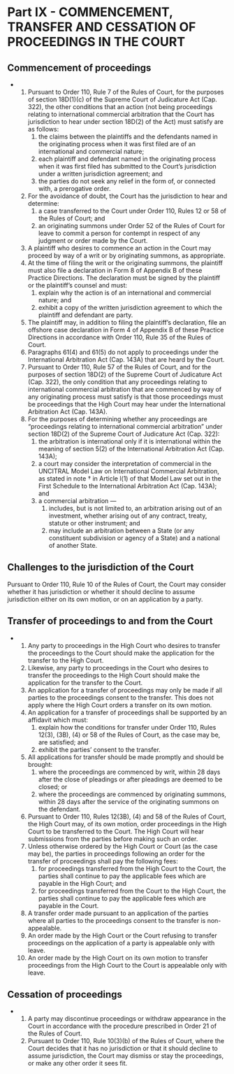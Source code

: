 # Part IX - COMMENCEMENT, TRANSFER AND CESSATION OF PROCEEDINGS IN THE COURT

## Commencement of proceedings

*   1.  Pursuant to Order 110, Rule 7 of the Rules of Court, for the purposes of section 18D(1)(c) of the Supreme Court of Judicature Act (Cap. 322), the other conditions that an action (not being proceedings relating to international commercial arbitration that the Court has jurisdiction to hear under section 18D(2) of the Act) must satisfy are as follows:
        1.  the claims between the plaintiffs and the defendants named in the originating process when it was first filed are of an international and commercial nature;
        2.  each plaintiff and defendant named in the originating process when it was first filed has submitted to the Court’s jurisdiction under a written jurisdiction agreement; and
        3.  the parties do not seek any relief in the form of, or connected with, a prerogative order.
    2.  For the avoidance of doubt, the Court has the jurisdiction to hear and determine:
        1.  a case transferred to the Court under Order 110, Rules 12 or 58 of the Rules of Court; and
        2.  an originating summons under Order 52 of the Rules of Court for leave to commit a person for contempt in respect of any judgment or order made by the Court.
    3.  A plaintiff who desires to commence an action in the Court may proceed by way of a writ or by originating summons, as appropriate.
    4.  At the time of filing the writ or the originating summons, the plaintiff must also file a declaration in Form 8 of Appendix B of these Practice Directions. The declaration must be signed by the plaintiff or the plaintiff’s counsel and must:
        1.  explain why the action is of an international and commercial nature; and
        2.  exhibit a copy of the written jurisdiction agreement to which the plaintiff and defendant are party.
    5.  The plaintiff may, in addition to filing the plaintiff’s declaration, file an offshore case declaration in Form 4 of Appendix B of these Practice Directions in accordance with Order 110, Rule 35 of the Rules of Court.
    6.  Paragraphs 61(4) and 61(5) do not apply to proceedings under the International Arbitration Act (Cap. 143A) that are heard by the Court.
    7.  Pursuant to Order 110, Rule 57 of the Rules of Court, and for the purposes of section 18D(2) of the Supreme Court of Judicature Act (Cap. 322), the only condition that any proceedings relating to international commercial arbitration that are commenced by way of any originating process must satisfy is that those proceedings must be proceedings that the High Court may hear under the International Arbitration Act (Cap. 143A).
    8.  For the purposes of determining whether any proceedings are “proceedings relating to international commercial arbitration” under section 18D(2) of the Supreme Court of Judicature Act (Cap. 322):
        1.  the arbitration is international only if it is international within the meaning of section 5(2) of the International Arbitration Act (Cap. 143A);
        2.  a court may consider the interpretation of commercial in the UNCITRAL Model Law on International Commercial Arbitration, as stated in note † in Article l(1) of that Model Law set out in the First Schedule to the International Arbitration Act (Cap. 143A); and
        3.  a commercial arbitration —
            1.  includes, but is not limited to, an arbitration arising out of an investment, whether arising out of any contract, treaty, statute or other instrument; and
            2.  may include an arbitration between a State (or any constituent subdivision or agency of a State) and a national of another State.

## Challenges to the jurisdiction of the Court

Pursuant to Order 110, Rule 10 of the Rules of Court, the Court may consider whether it has jurisdiction or whether it should decline to assume jurisdiction either on its own motion, or on an application by a party.

## Transfer of proceedings to and from the Court

*   1.  Any party to proceedings in the High Court who desires to transfer the proceedings to the Court should make the application for the transfer to the High Court.
    2.  Likewise, any party to proceedings in the Court who desires to transfer the proceedings to the High Court should make the application for the transfer to the Court.
    3.  An application for a transfer of proceedings may only be made if all parties to the proceedings consent to the transfer. This does not apply where the High Court orders a transfer on its own motion.
    4.  An application for a transfer of proceedings shall be supported by an affidavit which must:
        1.  explain how the conditions for transfer under Order 110, Rules 12(3), (3B), (4) or 58 of the Rules of Court, as the case may be, are satisfied; and
        2.  exhibit the parties’ consent to the transfer.
    5.  All applications for transfer should be made promptly and should be brought:
        1.  where the proceedings are commenced by writ, within 28 days after the close of pleadings or after pleadings are deemed to be closed; or
        2.  where the proceedings are commenced by originating summons, within 28 days after the service of the originating summons on the defendant.
    6.  Pursuant to Order 110, Rules 12(3B), (4) and 58 of the Rules of Court, the High Court may, of its own motion, order proceedings in the High Court to be transferred to the Court. The High Court will hear submissions from the parties before making such an order.
    7.  Unless otherwise ordered by the High Court or Court (as the case may be), the parties in proceedings following an order for the transfer of proceedings shall pay the following fees:
        1.  for proceedings transferred from the High Court to the Court, the parties shall continue to pay the applicable fees which are payable in the High Court; and
        2.  for proceedings transferred from the Court to the High Court, the parties shall continue to pay the applicable fees which are payable in the Court.
    8.  A transfer order made pursuant to an application of the parties where all parties to the proceedings consent to the transfer is non-appealable.
    9.  An order made by the High Court or the Court refusing to transfer proceedings on the application of a party is appealable only with leave.
    10.  An order made by the High Court on its own motion to transfer proceedings from the High Court to the Court is appealable only with leave.

## Cessation of proceedings

*   1.  A party may discontinue proceedings or withdraw appearance in the Court in accordance with the procedure prescribed in Order 21 of the Rules of Court.
    2.  Pursuant to Order 110, Rule 10(3)(b) of the Rules of Court, where the Court decides that it has no jurisdiction or that it should decline to assume jurisdiction, the Court may dismiss or stay the proceedings, or make any other order it sees fit.